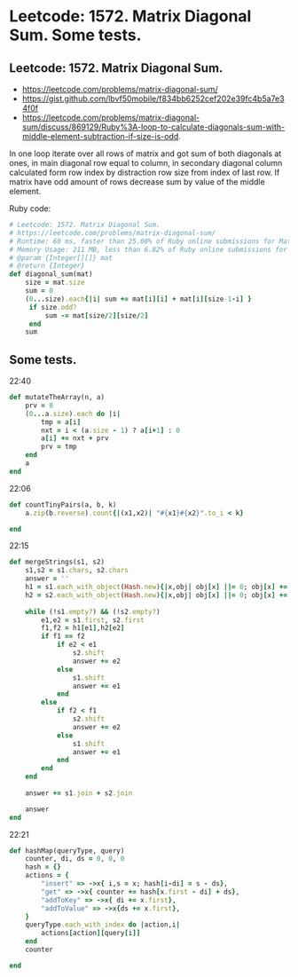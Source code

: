 # Leetcode: 1572. Matrix Diagonal Sum. Some tests.

## Leetcode: 1572. Matrix Diagonal Sum.

- https://leetcode.com/problems/matrix-diagonal-sum/
- https://gist.github.com/lbvf50mobile/f834bb6252cef202e39fc4b5a7e34f0f
- https://leetcode.com/problems/matrix-diagonal-sum/discuss/869129/Ruby%3A-loop-to-calculate-diagonals-sum-with-middle-element-subtraction-if-size-is-odd.

In one loop iterate over all rows of matrix and got sum of both diagonals at ones, in main diagonal row equal to column, in secondary diagonal column calculated form row index by distraction row size from index of last row.
If matrix have odd amount of rows decrease sum by value of the middle element.


Ruby code:
```Ruby
# Leetcode: 1572. Matrix Diagonal Sum.
# https://leetcode.com/problems/matrix-diagonal-sum/
# Runtime: 60 ms, faster than 25.00% of Ruby online submissions for Matrix Diagonal Sum.
# Memory Usage: 211 MB, less than 6.82% of Ruby online submissions for Matrix Diagonal Sum.
# @param {Integer[][]} mat
# @return {Integer}
def diagonal_sum(mat)
    size = mat.size
    sum = 0
    (0...size).each{|i| sum += mat[i][i] + mat[i][size-1-i] }
     if size.odd?
         sum -= mat[size/2][size/2]
     end
    sum
```

## Some tests.

22:40
```Ruby
def mutateTheArray(n, a)
    prv = 0
    (0...a.size).each do |i|
        tmp = a[i]
        nxt = i < (a.size - 1) ? a[i+1] : 0
        a[i] += nxt + prv
        prv = tmp
    end
    a
end

```

22:06
```Ruby
def countTinyPairs(a, b, k)
    a.zip(b.reverse).count{|(x1,x2)| "#{x1}#{x2}".to_i < k}

end
```
22:15
```Ruby
def mergeStrings(s1, s2)
    s1,s2 = s1.chars, s2.chars
    answer = ''
    h1 = s1.each_with_object(Hash.new){|x,obj| obj[x] ||= 0; obj[x] += 1}
    h2 = s2.each_with_object(Hash.new){|x,obj| obj[x] ||= 0; obj[x] += 1}
    
    while (!s1.empty?) && (!s2.empty?)
        e1,e2 = s1.first, s2.first
        f1,f2 = h1[e1],h2[e2]
        if f1 == f2
            if e2 < e1
                s2.shift
                answer += e2
            else
                s1.shift
                answer += e1
            end
        else
            if f2 < f1
                s2.shift
                answer += e2
            else
                s1.shift
                answer += e1
            end
        end
    end
    
    answer += s1.join + s2.join

    answer 
end

```
22:21
```Ruby
def hashMap(queryType, query)
    counter, di, ds = 0, 0, 0
    hash = {}
    actions = {
        "insert" => ->x{ i,s = x; hash[i-di] = s - ds},
        "get" => ->x{ counter += hash[x.first - di] + ds},
        "addToKey" => ->x{ di += x.first},
        "addToValue" => ->x{ds += x.first},
    }
    queryType.each_with_index do |action,i|
        actions[action][query[i]]
    end
    counter

end
```